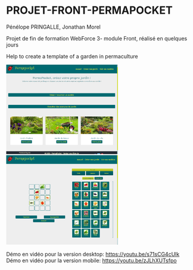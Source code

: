 # PROJET-FRONT-PERMAPOCKET 
Pénélope PRINGALLE, Jonathan Morel

Projet de fin de formation WebForce 3- module Front, réalisé en quelques jours

Help to create a template of a garden in permaculture 

<img src="img/page d'accueil.png" width="300">    <img src="img/drag and drop.png" width="300">

Démo en vidéo pour la version desktop: https://youtu.be/s71sCG4cUlk
Démo en vidéo pour la version mobile: https://youtu.be/zJLhXUTsfpo

